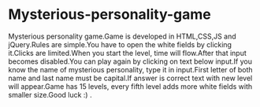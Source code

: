# Mysterious-personality-game
Mysterious personality game.Game is developed in HTML,CSS,JS and jQuery.Rules are simple.You have to open the white fields by clicking it.Clicks are limited.When you start the level, time will flow.After that input becomes disabled.You can play again by clicking on text below input.If you know the name of mysterious personality, type it in input.First letter of both name and  last name must be capital.If answer is correct text with new level will appear.Game has 15 levels, every fifth level  adds more white fields with smaller size.Good luck :) .
